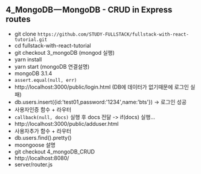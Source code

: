 ## 4_MongoDB — MongoDB - CRUD in Express routes

- git clone `https://github.com/STUDY-FULLSTACK/fullstack-with-react-tutorial.git`
- cd fullstack-with-react-tutorial
- git checkout 3_mongoDB (mongod 실행)
- yarn install
- yarn start (mongoDB 연결설명)
- mongoDB 3.1.4
- `assert.equal(null, err)`
- http://localhost:3000/public/login.html (DB에 데이터가 없기때문에 로그인 실패)
- db.users.insert({id:'test01,password:'1234',name:'bts'}) -> 로그인 성공
- 사용자인증 함수 + 라우터
- `callback(null, docs)` 실행 후 docs 전달 -> if(docs) 실행...
- http://localhost:3000/public/adduser.html
- 사용자추가 함수 + 라우터
- db.users.find().pretty()
- moongoose 설명
- git checkout 4_mongoDB_CRUD
- http://localhost:8080/
- server/router.js